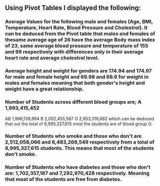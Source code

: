 ## Using Pivot Tables I displayed the following:
### Average Values for the following male and females (Age, BMI, Temperature, Heart Rate, Blood Pressure and Cholestrol). It can be deduced from the Pivot table that males and females of thesame average age of 26 have the average Body mass index of 23, same average blood pressure and temperature of 155 and 99 respectively with differences only in their  average heart rate and average cholestrol level.
### Average height and weight for genders are 174.94 and 174.97 for male and female height and 69.98 and 69.6 for weight in males and females meaning that both gender's height and weight have a great relationship.
### Number of Students across different blood groups are; A	 1,993,415,452  
AB	 1,996,139,894 
B	 2,052,455,587 
O	 2,953,316,682 which can be deduced that out the total of 8,995,327,615 most the students are of blood group O.
### Number of Students who smoke and those who don't are  2,512,058,066 and 6,483,269,549 respectively from a total of 8,995,327,615 students. This means that most of the students don't smoke.
### Number of Students who have diabetes and those who don't are: 1,702,357,187 and 7,292,970,428 respectively. Meaning that most of the students are free from diabetes.




 
 

